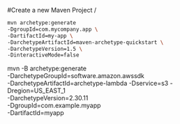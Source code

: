 #Create a new Maven Project
/
```sh
mvn archetype:generate 
-DgroupId=com.mycompany.app \
-DartifactId=my-app \
-DarchetypeArtifactId=maven-archetype-quickstart \
-DarchetypeVersion=1.5 \
-DinteractiveMode=false


```
mvn -B archetype:generate \
 -DarchetypeGroupId=software.amazon.awssdk \
 -DarchetypeArtifactId=archetype-lambda -Dservice=s3 -Dregion=US_EAST_1 \
 -DarchetypeVersion=2.30.11 \
 -DgroupId=com.example.myapp \
 -DartifactId=myapp
```
